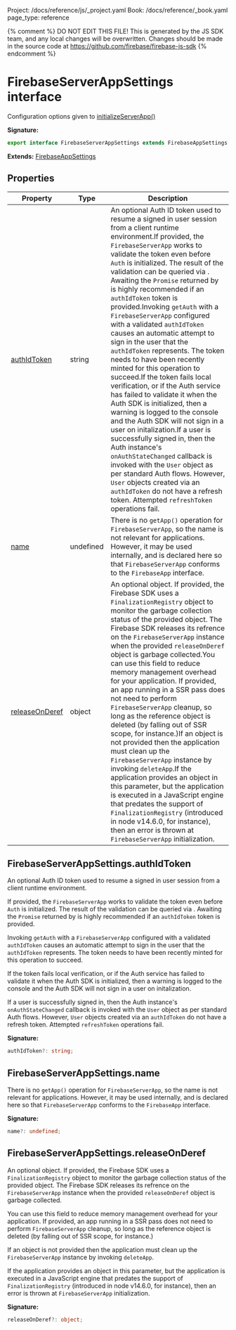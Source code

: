 Project: /docs/reference/js/_project.yaml
Book: /docs/reference/_book.yaml
page_type: reference

{% comment %}
DO NOT EDIT THIS FILE!
This is generated by the JS SDK team, and any local changes will be
overwritten. Changes should be made in the source code at
https://github.com/firebase/firebase-js-sdk
{% endcomment %}

# FirebaseServerAppSettings interface
Configuration options given to [initializeServerApp()](./app.md#initializeserverapp_30ab697)

<b>Signature:</b>

```typescript
export interface FirebaseServerAppSettings extends FirebaseAppSettings 
```
<b>Extends:</b> [FirebaseAppSettings](./app.firebaseappsettings.md#firebaseappsettings_interface)

## Properties

|  Property | Type | Description |
|  --- | --- | --- |
|  [authIdToken](./app.firebaseserverappsettings.md#firebaseserverappsettingsauthidtoken) | string | An optional Auth ID token used to resume a signed in user session from a client runtime environment.<!-- -->If provided, the <code>FirebaseServerApp</code> works to validate the token even before <code>Auth</code> is initialized. The result of the validation can be queried via . Awaiting the <code>Promise</code> returned by  is highly recommended if an <code>authIdToken</code> token is provided.<!-- -->Invoking <code>getAuth</code> with a <code>FirebaseServerApp</code> configured with a validated <code>authIdToken</code> causes an automatic attempt to sign in the user that the <code>authIdToken</code> represents. The token needs to have been recently minted for this operation to succeed.<!-- -->If the token fails local verification, or if the Auth service has failed to validate it when the Auth SDK is initialized, then a warning is logged to the console and the Auth SDK will not sign in a user on initalization.<!-- -->If a user is successfully signed in, then the Auth instance's <code>onAuthStateChanged</code> callback is invoked with the <code>User</code> object as per standard Auth flows. However, <code>User</code> objects created via an <code>authIdToken</code> do not have a refresh token. Attempted <code>refreshToken</code> operations fail. |
|  [name](./app.firebaseserverappsettings.md#firebaseserverappsettingsname) | undefined | There is no <code>getApp()</code> operation for <code>FirebaseServerApp</code>, so the name is not relevant for applications. However, it may be used internally, and is declared here so that <code>FirebaseServerApp</code> conforms to the <code>FirebaseApp</code> interface. |
|  [releaseOnDeref](./app.firebaseserverappsettings.md#firebaseserverappsettingsreleaseonderef) | object | An optional object. If provided, the Firebase SDK uses a <code>FinalizationRegistry</code> object to monitor the garbage collection status of the provided object. The Firebase SDK releases its refrence on the <code>FirebaseServerApp</code> instance when the provided <code>releaseOnDeref</code> object is garbage collected.<!-- -->You can use this field to reduce memory management overhead for your application. If provided, an app running in a SSR pass does not need to perform <code>FirebaseServerApp</code> cleanup, so long as the reference object is deleted (by falling out of SSR scope, for instance.)<!-- -->If an object is not provided then the application must clean up the <code>FirebaseServerApp</code> instance by invoking <code>deleteApp</code>.<!-- -->If the application provides an object in this parameter, but the application is executed in a JavaScript engine that predates the support of <code>FinalizationRegistry</code> (introduced in node v14.6.0, for instance), then an error is thrown at <code>FirebaseServerApp</code> initialization. |

## FirebaseServerAppSettings.authIdToken

An optional Auth ID token used to resume a signed in user session from a client runtime environment.

If provided, the `FirebaseServerApp` works to validate the token even before `Auth` is initialized. The result of the validation can be queried via . Awaiting the `Promise` returned by  is highly recommended if an `authIdToken` token is provided.

Invoking `getAuth` with a `FirebaseServerApp` configured with a validated `authIdToken` causes an automatic attempt to sign in the user that the `authIdToken` represents. The token needs to have been recently minted for this operation to succeed.

If the token fails local verification, or if the Auth service has failed to validate it when the Auth SDK is initialized, then a warning is logged to the console and the Auth SDK will not sign in a user on initalization.

If a user is successfully signed in, then the Auth instance's `onAuthStateChanged` callback is invoked with the `User` object as per standard Auth flows. However, `User` objects created via an `authIdToken` do not have a refresh token. Attempted `refreshToken` operations fail.

<b>Signature:</b>

```typescript
authIdToken?: string;
```

## FirebaseServerAppSettings.name

There is no `getApp()` operation for `FirebaseServerApp`<!-- -->, so the name is not relevant for applications. However, it may be used internally, and is declared here so that `FirebaseServerApp` conforms to the `FirebaseApp` interface.

<b>Signature:</b>

```typescript
name?: undefined;
```

## FirebaseServerAppSettings.releaseOnDeref

An optional object. If provided, the Firebase SDK uses a `FinalizationRegistry` object to monitor the garbage collection status of the provided object. The Firebase SDK releases its refrence on the `FirebaseServerApp` instance when the provided `releaseOnDeref` object is garbage collected.

You can use this field to reduce memory management overhead for your application. If provided, an app running in a SSR pass does not need to perform `FirebaseServerApp` cleanup, so long as the reference object is deleted (by falling out of SSR scope, for instance.)

If an object is not provided then the application must clean up the `FirebaseServerApp` instance by invoking `deleteApp`<!-- -->.

If the application provides an object in this parameter, but the application is executed in a JavaScript engine that predates the support of `FinalizationRegistry` (introduced in node v14.6.0, for instance), then an error is thrown at `FirebaseServerApp` initialization.

<b>Signature:</b>

```typescript
releaseOnDeref?: object;
```
